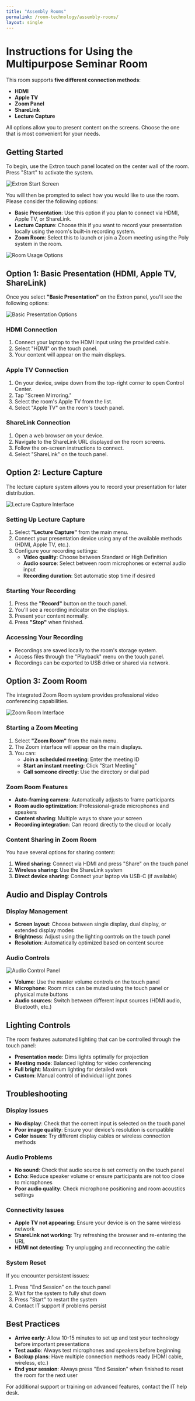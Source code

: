 ```yaml
---
title: "Assembly Rooms"
permalink: /room-technology/assembly-rooms/
layout: single
---
```


# Instructions for Using the Multipurpose Seminar Room

This room supports **five different connection methods**:

- **HDMI**
- **Apple TV**
- **Zoom Panel**
- **ShareLink**
- **Lecture Capture**

All options allow you to present content on the screens. Choose the one that is most convenient for your needs.

## Getting Started

To begin, use the Extron touch panel located on the center wall of the room.
Press "Start" to activate the system.

![Extron Start Screen](/assets/images/room-technology/assembly-rooms/extron-start-screen.png)

You will then be prompted to select how you would like to use the room. Please consider the following options:

- **Basic Presentation**: Use this option if you plan to connect via HDMI, Apple TV, or ShareLink.
- **Lecture Capture**: Choose this if you want to record your presentation locally using the room's built-in recording system.
- **Zoom Room**: Select this to launch or join a Zoom meeting using the Poly system in the room.

![Room Usage Options](/assets/images/room-technology/assembly-rooms/room-usage-options.png)

## Option 1: Basic Presentation (HDMI, Apple TV, ShareLink)

Once you select **"Basic Presentation"** on the Extron panel, you'll see the following options:

![Basic Presentation Options](/assets/images/room-technology/assembly-rooms/basic-presentation-options.png)

### HDMI Connection

1. Connect your laptop to the HDMI input using the provided cable.
2. Select "HDMI" on the touch panel.
3. Your content will appear on the main displays.

### Apple TV Connection

1. On your device, swipe down from the top-right corner to open Control Center.
2. Tap "Screen Mirroring."
3. Select the room's Apple TV from the list.
4. Select "Apple TV" on the room's touch panel.

### ShareLink Connection

1. Open a web browser on your device.
2. Navigate to the ShareLink URL displayed on the room screens.
3. Follow the on-screen instructions to connect.
4. Select "ShareLink" on the touch panel.

## Option 2: Lecture Capture

The lecture capture system allows you to record your presentation for later distribution.

![Lecture Capture Interface](/assets/images/room-technology/assembly-rooms/basic-presentation-options.png)

### Setting Up Lecture Capture

1. Select **"Lecture Capture"** from the main menu.
2. Connect your presentation device using any of the available methods (HDMI, Apple TV, etc.).
3. Configure your recording settings:
   - **Video quality**: Choose between Standard or High Definition
   - **Audio source**: Select between room microphones or external audio input
   - **Recording duration**: Set automatic stop time if desired

### Starting Your Recording

1. Press the **"Record"** button on the touch panel.
2. You'll see a recording indicator on the displays.
3. Present your content normally.
4. Press **"Stop"** when finished.

### Accessing Your Recording

- Recordings are saved locally to the room's storage system.
- Access files through the "Playback" menu on the touch panel.
- Recordings can be exported to USB drive or shared via network.

## Option 3: Zoom Room

The integrated Zoom Room system provides professional video conferencing capabilities.

![Zoom Room Interface](/assets/images/room-technology/assembly-rooms/sharelink-browser-url.png)

### Starting a Zoom Meeting

1. Select **"Zoom Room"** from the main menu.
2. The Zoom interface will appear on the main displays.
3. You can:
   - **Join a scheduled meeting**: Enter the meeting ID
   - **Start an instant meeting**: Click "Start Meeting"
   - **Call someone directly**: Use the directory or dial pad

### Zoom Room Features

- **Auto-framing camera**: Automatically adjusts to frame participants
- **Room audio optimization**: Professional-grade microphones and speakers
- **Content sharing**: Multiple ways to share your screen
- **Recording integration**: Can record directly to the cloud or locally

### Content Sharing in Zoom Room

You have several options for sharing content:

1. **Wired sharing**: Connect via HDMI and press "Share" on the touch panel
2. **Wireless sharing**: Use the ShareLink system
3. **Direct device sharing**: Connect your laptop via USB-C (if available)

## Audio and Display Controls

### Display Management

- **Screen layout**: Choose between single display, dual display, or extended display modes
- **Brightness**: Adjust using the lighting controls on the touch panel
- **Resolution**: Automatically optimized based on content source

### Audio Controls

![Audio Control Panel](/assets/images/room-technology/assembly-rooms/sharelink-interface.png)

- **Volume**: Use the master volume controls on the touch panel
- **Microphone**: Room mics can be muted using the touch panel or physical mute buttons
- **Audio sources**: Switch between different input sources (HDMI audio, Bluetooth, etc.)

## Lighting Controls

The room features automated lighting that can be controlled through the touch panel:

- **Presentation mode**: Dims lights optimally for projection
- **Meeting mode**: Balanced lighting for video conferencing
- **Full bright**: Maximum lighting for detailed work
- **Custom**: Manual control of individual light zones

## Troubleshooting

### Display Issues
- **No display**: Check that the correct input is selected on the touch panel
- **Poor image quality**: Ensure your device's resolution is compatible
- **Color issues**: Try different display cables or wireless connection methods

### Audio Problems
- **No sound**: Check that audio source is set correctly on the touch panel
- **Echo**: Reduce speaker volume or ensure participants are not too close to microphones
- **Poor audio quality**: Check microphone positioning and room acoustics settings

### Connectivity Issues
- **Apple TV not appearing**: Ensure your device is on the same wireless network
- **ShareLink not working**: Try refreshing the browser and re-entering the URL
- **HDMI not detecting**: Try unplugging and reconnecting the cable

### System Reset
If you encounter persistent issues:
1. Press "End Session" on the touch panel
2. Wait for the system to fully shut down
3. Press "Start" to restart the system
4. Contact IT support if problems persist

## Best Practices

- **Arrive early**: Allow 10-15 minutes to set up and test your technology before important presentations
- **Test audio**: Always test microphones and speakers before beginning
- **Backup plans**: Have multiple connection methods ready (HDMI cable, wireless, etc.)
- **End your session**: Always press "End Session" when finished to reset the room for the next user

For additional support or training on advanced features, contact the IT help desk.